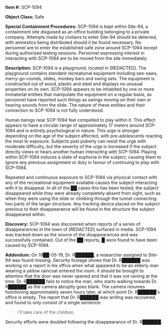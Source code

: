 **Item #:** SCP-1094

**Object Class:** Safe

**Special Containment Procedures:** SCP-1094 is kept within Site-94, a containment site disguised as an office building belonging to a private company. Attempts made by civilians to enter Site-94 should be deterred, with amnestics being distributed should it be found necessary. No personnel are to enter the established safe zone around SCP-1094 except during authorized testing sessions. Personnel expressing interest in interacting with SCP-1094 are to be moved from the site immediately.

**Description:** SCP-1094 is a playground, located in \[REDACTED\]. The playground contains standard recreational equipment including see-saws, merry-go-rounds, slides, monkey bars and swing sets. The equipment is constructed out of wood, plastic and steel and displays no unusual properties on its own. SCP-1094 appears to be inhabited by one or more immaterial entities that manipulate the equipment on a regular basis, as personnel have reported such things as swings moving on their own or hearing sounds from the slide. The nature of these entities and their connection to SCP-1094 is not fully understood.

Human beings near SCP-1094 feel compelled to play within it. This effect appears to have a circular range of approximately 17 meters around SCP-1094 and is entirely psychological in nature. This urge is stronger depending on the age of the subject affected, with pre-adolescents reacting the most to exposure. Subjects past puberty can resist the urge with moderate difficulty, but the severity of the urge is increased if the subject directly views or hears another human interacting with SCP-1094. Playing within SCP-1094 induces a state of euphoria in the subject, causing them to ignore any previous assignment or duty in favour of continuing to play with SCP-1094.

Repeated and continuous exposure to SCP-1094 via physical contact with any of the recreational equipment available causes the subject interacting with it to disappear. In all of the ██ cases this has been tested, the subject disappeared while they were already completely absent from sight, such as when they were using the slide or climbing through the tunnel connecting two parts of the larger structure. Any tracking device placed on the subject previous to their disappearance will be found in the structure the subject disappeared within.

**Discovery:** SCP-1094 was discovered when reports of a series of disappearances in the town of \[REDACTED\] surfaced in media. SCP-1094 was tracked down as the source of the disappearances and was successfully contained. Out of the ██ reports, █ were found to have been caused by SCP-1094.

**Addendum:** On 19██-05-19, Dr. R██████, a researcher assigned to Site-94 was found missing. Security footage shows that Dr. R██████ was working on a report in his office when what appeared to be an elderly man wearing a yellow raincoat entered the room. It should be brought to attention that the door was never opened and that it was not raining at the time. Dr. R██████ fails to notice the man, who starts walking towards Dr. R██████ as the camera abruptly goes blank. The camera resumes functioning approximately seven hours later, at which point Dr. R██████'s office is empty. The report that Dr. R██████ was writing was recovered, and found to only consist of a single sentence:

> i'll take care of the children.

Security efforts were doubled following the disappearance of Dr. R██████.